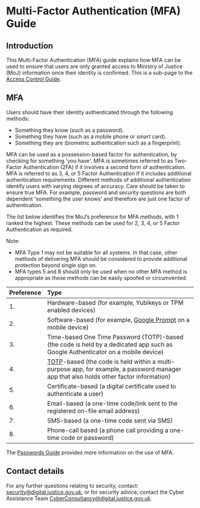 # Multi-Factor Authentication \(MFA\) Guide

## Introduction

This Multi-Factor Authentication \(MFA\) guide explains how MFA can be used to ensure that users are only granted access to Ministry of Justice \(MoJ\) information once their identity is confirmed. This is a sub-page to the [Access Control Guide](access-control-guide.md).

## MFA

Users should have their identity authenticated through the following methods:

-   Something they know \(such as a password\).
-   Something they have \(such as a mobile phone or smart card\).
-   Something they are \(biometric authentication such as a fingerprint\).

MFA can be used as a possession-based factor for authentication, by checking for something 'you have'. MFA is sometimes referred to as Two-Factor Authentication \(2FA\) if it involves a second form of authentication. MFA is referred to as 3, 4, or 5 Factor Authentication if it includes additional authentication requirements. Different methods of additional authentication identify users with varying degrees of accuracy. Care should be taken to ensure true MFA. For example, password and security questions are both dependent 'something the user knows' and therefore are just one factor of authentication.

The list below identifies the MoJ’s preference for MFA methods, with 1 ranked the highest. These methods can be used for 2, 3, 4, or 5 Factor Authentication as required.

Note:

-   MFA Type 1 may not be suitable for all systems. In that case, other methods of delivering MFA should be considered to provide additional protection beyond single sign on.
-   MFA types 5 and 8 should only be used when no other MFA method is appropriate as these methods can be easily spoofed or circumvented.

|Preference|Type|
|----------|:---|
|1.|Hardware-based \(for example, Yubikeys or TPM enabled devices\)|
|2.|Software-based \(for example, [Google Prompt](https://support.google.com/accounts/answer/6361026?co=GENIE.Platform%3DAndroid&hl=en) on a mobile device\)|
|3.|Time-based One Time Password \(TOTP\)-based \(the code is held by a dedicated app such as Google Authenticator on a mobile device\)|
|4.|[TOTP](https://en.wikipedia.org/wiki/Time-based_One-time_Password_algorithm)-based \(the code is held within a multi-purpose app, for example, a password manager app that also holds other factor information\)|
|5.|Certificate-based \(a digital certificate used to authenticate a user\)|
|6.|Email-based \(a one-time code/link sent to the registered on-file email address\)|
|7.|SMS-based \(a one-time code sent via SMS\)|
|8.|Phone-call based \(a phone call providing a one-time code or password\)|

The [Passwords Guide](passwords.md) provides more information on the use of MFA.

## Contact details

For any further questions relating to security, contact: [security@digital.justice.gov.uk](mailto:security@digital.justice.gov.uk), or for security advice, contact the Cyber Assistance Team [CyberConsultancy@digital.justice.gov.uk](mailto:CyberConsultancy@digital.justice.gov.uk).

